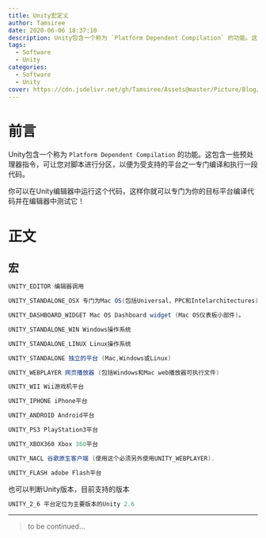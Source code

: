 ```yaml
---
title: Unity宏定义
author: Tamsiree
date: 2020-06-06 18:37:10
description: Unity包含一个称为 `Platform Dependent Compilation` 的功能。这包含一些预处理器指令，可让您对脚本进行分区，以便为受支持的平台之一专门编译和执行一段代码。
tags:
  - Software
  - Unity
categories:
  - Software
  - Unity
cover: https://cdn.jsdelivr.net/gh/Tamsiree/Assets@master/Picture/Blog/Cover/jiqiren.jpg
---
```

# 前言
Unity包含一个称为 `Platform Dependent Compilation` 的功能。这包含一些预处理器指令，可让您对脚本进行分区，以便为受支持的平台之一专门编译和执行一段代码。

你可以在Unity编辑器中运行这个代码，这样你就可以专门为你的目标平台编译代码并在编辑器中测试它！

# 正文
## 宏

```c#
UNITY_EDITOR 编辑器调用

UNITY_STANDALONE_OSX 专门为Mac OS(包括Universal，PPC和Intelarchitectures)平台的定义。

UNITY_DASHBOARD_WIDGET Mac OS Dashboard widget (Mac OS仪表板小部件)。

UNITY_STANDALONE_WIN Windows操作系统

UNITY_STANDALONE_LINUX Linux操作系统

UNITY_STANDALONE 独立的平台 (Mac,Windows或Linux)

UNITY_WEBPLAYER 网页播放器 (包括Windows和Mac web播放器可执行文件)

UNITY_WII Wii游戏机平台

UNITY_IPHONE iPhone平台

UNITY_ANDROID Android平台

UNITY_PS3 PlayStation3平台

UNITY_XBOX360 Xbox 360平台

UNITY_NACL 谷歌原生客户端 (使用这个必须另外使用UNITY_WEBPLAYER).

UNITY_FLASH adobe Flash平台
```

也可以判断Unity版本，目前支持的版本

```c#
UNITY_2_6 平台定位为主要版本的Unity 2.6
```

---
> to be continued...
